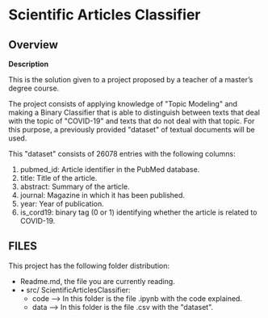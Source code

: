 # Scientific Articles Classifier

## Overview

**Description**

This is the solution given to a project proposed by a teacher of a master’s degree course.

The project consists of applying knowledge of "Topic Modeling" and making a Binary Classifier that is able to distinguish between texts that deal with the topic of "COVID-19" and texts that do not deal with that topic. For this purpose, a previously provided "dataset" of textual documents will be used.

This "dataset" consists of 26078 entries with the following columns:

1. pubmed_id: Article identifier in the PubMed database.
2. title: Title of the article.
3. abstract: Summary of the article. 
4. journal: Magazine in which it has been published.
5. year: Year of publication. 
6. is_cord19: binary tag (0 or 1) identifying whether the article is related to COVID-19.

## FILES
This project has the following folder distribution: 
  * Readme.md, the file you are currently reading.
  * •	src/ ScientificArticlesClassifier: 
      * code --> In this folder is the file .ipynb with the code explained.
      * data --> In this folder is the file .csv with the "dataset". 

